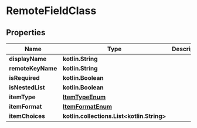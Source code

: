 
# RemoteFieldClass

## Properties
Name | Type | Description | Notes
------------ | ------------- | ------------- | -------------
**displayName** | **kotlin.String** |  |  [optional]
**remoteKeyName** | **kotlin.String** |  |  [optional]
**isRequired** | **kotlin.Boolean** |  |  [optional]
**isNestedList** | **kotlin.Boolean** |  |  [optional]
**itemType** | [**ItemTypeEnum**](ItemTypeEnum.md) |  |  [optional]
**itemFormat** | [**ItemFormatEnum**](ItemFormatEnum.md) |  |  [optional]
**itemChoices** | **kotlin.collections.List&lt;kotlin.String&gt;** |  |  [optional]



